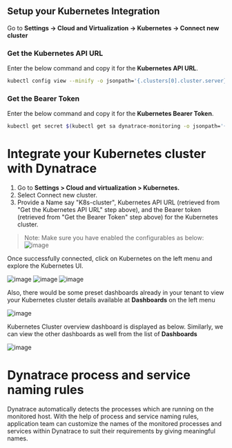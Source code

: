 ## Setup your Kubernetes Integration

Go to **Settings -> Cloud and Virtualization -> Kubernetes -> Connect new cluster**

### Get the Kubernetes API URL

Enter the below command and copy it for the **Kubernetes API URL**.

```bash
kubectl config view --minify -o jsonpath='{.clusters[0].cluster.server}'
```

### Get the Bearer Token

Enter the below command and copy it for the **Kubernetes Bearer Token**.

```bash
kubectl get secret $(kubectl get sa dynatrace-monitoring -o jsonpath='{.secrets[0].name}' -n dynatrace) -o jsonpath='{.data.token}' -n dynatrace | base64 --decode
```

# Integrate your Kubernetes cluster with Dynatrace

1. Go to **Settings > Cloud and virtualization > Kubernetes.**
2. Select Connect new cluster.
3. Provide a Name say "K8s-cluster", Kubernetes API URL (retrieved from "Get the Kubernetes API URL" step above), and the Bearer token (retrieved from "Get the Bearer   Token" step above) for the Kubernetes cluster.

> Note: Make sure you have enabled the configurables as below:
![image](./images/K8s-cluster.png)

Once successfully connected, click on Kubernetes on the left menu and explore the Kubernetes UI.

![image](./images/K8s-view.png)
![image](./images/K8s-view-detailed-sock-shop.png)
![image](./images/K8s-view-detailed-model-app.png)

Also, there would be some preset dashboards already in your tenant to view your Kubernetes cluster details available at **Dashboards** on the left menu

![image](./images/K8s-preset-dashboard.png)

Kubernetes Cluster overview dashboard is displayed as below. Similarly, we can view the other dashboards as well from the list of **Dashboards**

![image](./images/K8s-preset-dashboard-cluster-overview.png)

# Dynatrace process and service naming rules

Dynatrace automatically detects the processes which are running on the monitored host. With the help of process and service naming rules, application team can customize the names of the monitored processes and services within Dynatrace to suit their requirements by giving meaningful names.

